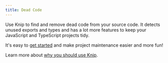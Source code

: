 ```yaml
---
title: Dead Code
---
```


Use Knip to find and remove dead code from your source code. It detects unused
exports and types and has a lot more features to keep your JavaScript and
TypeScript projects tidy.

It's easy to [get started][1] and make project maintenance easier and more fun!

Learn more about [why you should use Knip][2].

[1]: ../overview/getting-started.mdx
[2]: ../explanations/why-use-knip.md
